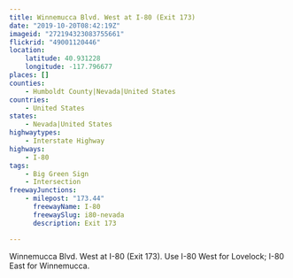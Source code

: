 ```yaml
---
title: Winnemucca Blvd. West at I-80 (Exit 173)
date: "2019-10-20T08:42:19Z"
imageid: "272194323083755661"
flickrid: "49001120446"
location:
    latitude: 40.931228
    longitude: -117.796677
places: []
counties:
    - Humboldt County|Nevada|United States
countries:
    - United States
states:
    - Nevada|United States
highwaytypes:
    - Interstate Highway
highways:
    - I-80
tags:
    - Big Green Sign
    - Intersection
freewayJunctions:
    - milepost: "173.44"
      freewayName: I-80
      freewaySlug: i80-nevada
      description: Exit 173

---
```

Winnemucca Blvd. West at I-80 (Exit 173).  Use I-80 West for Lovelock; I-80 East for Winnemucca.